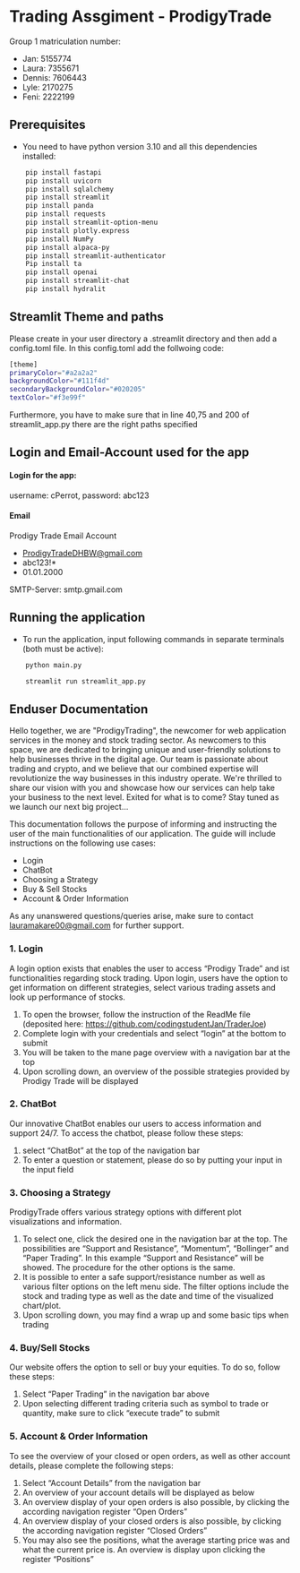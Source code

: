 # Trading Assgiment - ProdigyTrade
Group 1 matriculation number:
- Jan: 5155774
- Laura: 7355671
- Dennis: 7606443
- Lyle: 2170275
- Feni: 2222199


## Prerequisites
- You need to have python version 3.10
and all this dependencies installed:
```bash 
    pip install fastapi
    pip install uvicorn
    pip install sqlalchemy
    pip install streamlit
    pip install panda 
    pip install requests
    pip install streamlit-option-menu
    pip install plotly.express
    pip install NumPy
    pip install alpaca-py
    pip install streamlit-authenticator
    Pip install ta
    pip install openai
    pip install streamlit-chat
    pip install hydralit
```

## Streamlit Theme and paths

Please create in your user directory a .streamlit directory and then add a config.toml file.
In this config.toml add the follwoing code:
```bash
[theme]
primaryColor="#a2a2a2"
backgroundColor="#111f4d"
secondaryBackgroundColor="#020205"
textColor="#f3e99f"
```
Furthermore, you have to make sure that in line 40,75 and 200 of streamlit_app.py there are the right paths specified


## Login and Email-Account used for the app 
#### Login for the app: 
username: cPerrot, password: abc123

#### Email

Prodigy Trade Email Account
- ProdigyTradeDHBW@gmail.com
- abc123!*
- 01.01.2000

SMTP-Server: smtp.gmail.com

## Running the application
- To run the application, input following commands in separate terminals (both must be active):
```bash
    python main.py  
```
```bash
    streamlit run streamlit_app.py      
```

## Enduser Documentation
Hello together,
we are "ProdigyTrading", the newcomer for web application services in the money and stock trading sector.
As newcomers to this space, we are dedicated to bringing unique and user-friendly solutions to help businesses thrive in the digital age. Our team is passionate about trading and crypto, and we believe that our combined expertise will revolutionize the way businesses in this industry operate. We're thrilled to share our vision with you and showcase how our services can help take your business to the next level.
Exited for what is to come?
Stay tuned as we launch our next big project...

This documentation follows the purpose of informing and instructing the user of the main functionalities of our application. The guide will include instructions on the following use cases: 

- Login
- ChatBot
- Choosing a Strategy
- Buy & Sell Stocks
- Account & Order Information 

As any unanswered questions/queries arise, make sure to contact lauramakare00@gmail.com for further support.  

### 1. Login
A login option exists that enables the user to access “Prodigy Trade” and ist functionalities regarding stock trading. Upon login, users have the option to get information on different strategies, select various trading assets and look up performance of stocks.  
1. To open the browser, follow the instruction of the ReadMe file (deposited here: https://github.com/codingstudentJan/TraderJoe)  
2. Complete login with your credentials and select “login” at the bottom to submit 
3. You will be taken to the mane page overview with a navigation bar at the top 
4. Upon scrolling down, an overview of the possible strategies provided by Prodigy Trade will be displayed 

### 2. ChatBot
Our innovative ChatBot enables our users to access information and support 24/7. To access the chatbot, please follow these steps: 
1. select “ChatBot” at the top of the navigation bar 
2. To enter a question or statement, please do so by putting your input in the input field 

### 3. Choosing a Strategy
ProdigyTrade offers various strategy options with different plot visualizations and information.  
1. To select one, click the desired one in the navigation bar at the top. The possibilities are “Support and Resistance”, “Momentum”, “Bollinger” and “Paper  Trading”. In this example “Support and Resistance” will be showed. The procedure for the other options is the same.  
2. It is possible to enter a safe support/resistance number as well as various filter options on the left menu side. The filter options include the stock and trading type as well as the date and time of the visualized chart/plot. 
3. Upon scrolling down, you may find a wrap up and some basic tips when trading 

### 4. Buy/Sell Stocks
Our website offers the option to sell or buy your equities. To do so, follow these steps: 
1. Select “Paper Trading” in the navigation bar above 
2. Upon selecting different trading criteria such as symbol to trade or quantity, make sure to click “execute trade” to submit 

### 5. Account & Order Information
To see the overview of your closed or open orders, as well as other account details, please complete the following steps:  
1. Select “Account Details” from the navigation bar 
2. An overview of your account details will be displayed as below 
3. An overview display of your open orders is also possible, by clicking the according navigation register “Open Orders” 
4. An overview display of your closed orders is also possible, by clicking the according navigation register “Closed Orders” 
5. You may also see the positions, what the average starting price was and what the current price is. An overview is display upon clicking the register “Positions” 
